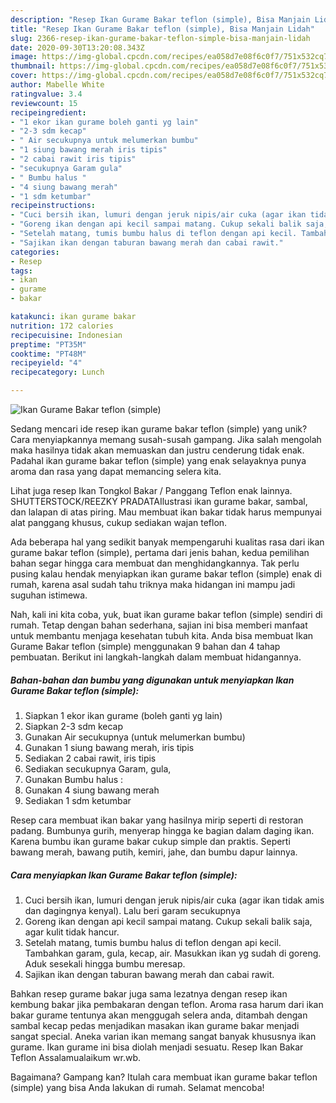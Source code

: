 ```yaml
---
description: "Resep Ikan Gurame Bakar teflon (simple), Bisa Manjain Lidah"
title: "Resep Ikan Gurame Bakar teflon (simple), Bisa Manjain Lidah"
slug: 2366-resep-ikan-gurame-bakar-teflon-simple-bisa-manjain-lidah
date: 2020-09-30T13:20:08.343Z
image: https://img-global.cpcdn.com/recipes/ea058d7e08f6c0f7/751x532cq70/ikan-gurame-bakar-teflon-simple-foto-resep-utama.jpg
thumbnail: https://img-global.cpcdn.com/recipes/ea058d7e08f6c0f7/751x532cq70/ikan-gurame-bakar-teflon-simple-foto-resep-utama.jpg
cover: https://img-global.cpcdn.com/recipes/ea058d7e08f6c0f7/751x532cq70/ikan-gurame-bakar-teflon-simple-foto-resep-utama.jpg
author: Mabelle White
ratingvalue: 3.4
reviewcount: 15
recipeingredient:
- "1 ekor ikan gurame boleh ganti yg lain"
- "2-3 sdm kecap"
- " Air secukupnya untuk melumerkan bumbu"
- "1 siung bawang merah iris tipis"
- "2 cabai rawit iris tipis"
- "secukupnya Garam gula"
- " Bumbu halus "
- "4 siung bawang merah"
- "1 sdm ketumbar"
recipeinstructions:
- "Cuci bersih ikan, lumuri dengan jeruk nipis/air cuka (agar ikan tidak amis dan dagingnya kenyal). Lalu beri garam secukupnya"
- "Goreng ikan dengan api kecil sampai matang. Cukup sekali balik saja, agar kulit tidak hancur."
- "Setelah matang, tumis bumbu halus di teflon dengan api kecil. Tambahkan garam, gula, kecap, air. Masukkan ikan yg sudah di goreng. Aduk sesekali hingga bumbu meresap."
- "Sajikan ikan dengan taburan bawang merah dan cabai rawit."
categories:
- Resep
tags:
- ikan
- gurame
- bakar

katakunci: ikan gurame bakar 
nutrition: 172 calories
recipecuisine: Indonesian
preptime: "PT35M"
cooktime: "PT48M"
recipeyield: "4"
recipecategory: Lunch

---
```



![Ikan Gurame Bakar teflon (simple)](https://img-global.cpcdn.com/recipes/ea058d7e08f6c0f7/751x532cq70/ikan-gurame-bakar-teflon-simple-foto-resep-utama.jpg)

Sedang mencari ide resep ikan gurame bakar teflon (simple) yang unik? Cara menyiapkannya memang susah-susah gampang. Jika salah mengolah maka hasilnya tidak akan memuaskan dan justru cenderung tidak enak. Padahal ikan gurame bakar teflon (simple) yang enak selayaknya punya aroma dan rasa yang dapat memancing selera kita.

Lihat juga resep Ikan Tongkol Bakar / Panggang Teflon enak lainnya. SHUTTERSTOCK/REEZKY PRADATAIlustrasi ikan gurame bakar, sambal, dan lalapan di atas piring. Mau membuat ikan bakar tidak harus mempunyai alat panggang khusus, cukup sediakan wajan teflon.

Ada beberapa hal yang sedikit banyak mempengaruhi kualitas rasa dari ikan gurame bakar teflon (simple), pertama dari jenis bahan, kedua pemilihan bahan segar hingga cara membuat dan menghidangkannya. Tak perlu pusing kalau hendak menyiapkan ikan gurame bakar teflon (simple) enak di rumah, karena asal sudah tahu triknya maka hidangan ini mampu jadi suguhan istimewa.


Nah, kali ini kita coba, yuk, buat ikan gurame bakar teflon (simple) sendiri di rumah. Tetap dengan bahan sederhana, sajian ini bisa memberi manfaat untuk membantu menjaga kesehatan tubuh kita. Anda bisa membuat Ikan Gurame Bakar teflon (simple) menggunakan 9 bahan dan 4 tahap pembuatan. Berikut ini langkah-langkah dalam membuat hidangannya.

<!--inarticleads1-->

##### Bahan-bahan dan bumbu yang digunakan untuk menyiapkan Ikan Gurame Bakar teflon (simple):

1. Siapkan 1 ekor ikan gurame (boleh ganti yg lain)
1. Siapkan 2-3 sdm kecap
1. Gunakan  Air secukupnya (untuk melumerkan bumbu)
1. Gunakan 1 siung bawang merah, iris tipis
1. Sediakan 2 cabai rawit, iris tipis
1. Sediakan secukupnya Garam, gula,
1. Gunakan  Bumbu halus :
1. Gunakan 4 siung bawang merah
1. Sediakan 1 sdm ketumbar


Resep cara membuat ikan bakar yang hasilnya mirip seperti di restoran padang. Bumbunya gurih, menyerap hingga ke bagian dalam daging ikan. Karena bumbu ikan gurame bakar cukup simple dan praktis. Seperti bawang merah, bawang putih, kemiri, jahe, dan bumbu dapur lainnya. 

<!--inarticleads2-->

##### Cara menyiapkan Ikan Gurame Bakar teflon (simple):

1. Cuci bersih ikan, lumuri dengan jeruk nipis/air cuka (agar ikan tidak amis dan dagingnya kenyal). Lalu beri garam secukupnya
1. Goreng ikan dengan api kecil sampai matang. Cukup sekali balik saja, agar kulit tidak hancur.
1. Setelah matang, tumis bumbu halus di teflon dengan api kecil. Tambahkan garam, gula, kecap, air. Masukkan ikan yg sudah di goreng. Aduk sesekali hingga bumbu meresap.
1. Sajikan ikan dengan taburan bawang merah dan cabai rawit.


Bahkan resep gurame bakar juga sama lezatnya dengan resep ikan kembung bakar jika pembakaran dengan teflon. Aroma rasa harum dari ikan bakar gurame tentunya akan menggugah selera anda, ditambah dengan sambal kecap pedas menjadikan masakan ikan gurame bakar menjadi sangat special. Aneka varian ikan memang sangat banyak khususnya ikan gurame. Ikan gurame ini bisa diolah menjadi sesuatu. Resep Ikan Bakar Teflon Assalamualaikum wr.wb. 

Bagaimana? Gampang kan? Itulah cara membuat ikan gurame bakar teflon (simple) yang bisa Anda lakukan di rumah. Selamat mencoba!
